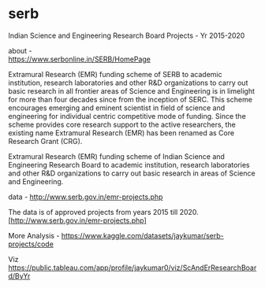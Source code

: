 # serb
Indian Science and Engineering Research Board Projects - Yr 2015-2020

about -  
https://www.serbonline.in/SERB/HomePage

Extramural Research (EMR) funding scheme of SERB to academic institution, research laboratories and other R&D organizations to carry out basic research in all frontier areas of Science and Engineering is in limelight for more than four decades since from the inception of SERC. This scheme encourages emerging and eminent scientist in field of science and engineering for individual centric competitive mode of funding. Since the scheme provides core research support to the active researchers, the existing name Extramural Research (EMR) has been renamed as Core Research Grant (CRG).

Extramural Research (EMR) funding scheme of Indian Science and Engineering Research Board to academic institution, research laboratories and other R&D organizations to carry out basic research in areas of Science and Engineering.

data - 
http://www.serb.gov.in/emr-projects.php

The data is of approved projects from years 2015 till 2020.[http://www.serb.gov.in/emr-projects.php]

More Analysis - 
https://www.kaggle.com/datasets/jaykumar/serb-projects/code

Viz
https://public.tableau.com/app/profile/jaykumar0/viz/ScAndErResearchBoard/ByYr

